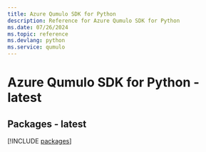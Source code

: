 ```yaml
---
title: Azure Qumulo SDK for Python
description: Reference for Azure Qumulo SDK for Python
ms.date: 07/26/2024
ms.topic: reference
ms.devlang: python
ms.service: qumulo
---
```

# Azure Qumulo SDK for Python - latest
## Packages - latest
[!INCLUDE [packages](qumulo-index.md)]